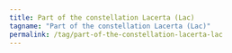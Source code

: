 ```yaml
---
title: Part of the constellation Lacerta (Lac)
tagname: "Part of the constellation Lacerta (Lac)"
permalink: /tag/part-of-the-constellation-lacerta-lac
---
```

